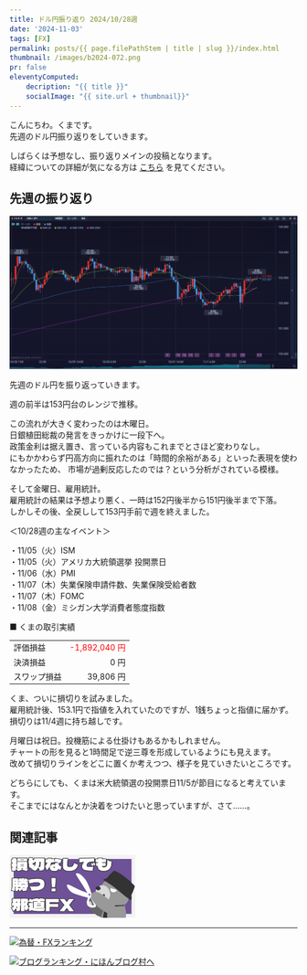 ```yaml
---
title: ドル円振り返り 2024/10/28週
date: '2024-11-03'
tags: [FX]
permalink: posts/{{ page.filePathStem | title | slug }}/index.html
thumbnail: /images/b2024-072.png
pr: false
eleventyComputed:
    decription: "{{ title }}"
    socialImage: "{{ site.url + thumbnail}}"
---
```


こんにちわ。くまです。<br/>
先週のドル円振り返りをしていきます。

しばらくは予想なし、振り返りメインの投稿となります。<br/>
経緯についての詳細が気になる方は <a href="/posts/posts2024-056/">こちら</a> を見てください。

## 先週の振り返り

![](/images/b2024-072-01.png)

先週のドル円を振り返っていきます。

週の前半は153円台のレンジで推移。<br/>

この流れが大きく変わったのは木曜日。<br/>
日銀植田総裁の発言をきっかけに一段下へ。<br/>
政策金利は据え置き、言っている内容もこれまでとさほど変わりなし。<br/>
にもかかわらず円高方向に振れたのは「時間的余裕がある」といった表現を使わなかったため、
市場が過剰反応したのでは？という分析がされている模様。<br/>

そして金曜日、雇用統計。<br/>
雇用統計の結果は予想より悪く、一時は152円後半から151円後半まで下落。<br/>
しかしその後、全戻しして153円手前で週を終えました。


＜10/28週の主なイベント＞

・11/05（火）ISM<br/>
・11/05（火）アメリカ大統領選挙 投開票日<br/>
・11/06（水）PMI<br/>
・11/07（木）失業保険申請件数、失業保険受給者数<br/>
・11/07（木）FOMC<br/>
・11/08（金）ミシガン大学消費者態度指数<br/>

■ くまの取引実績

<table style="min-width:18rem">
<tr>
    <td>評価損益</td>
    <td style="text-align:right; color:red;">-1,892,040 円</td>
</tr>
<tr><td>決済損益</td><td style="text-align:right">0 円</tr></tr>
<tr><td>スワップ損益</td><td style="text-align:right"> 39,806 円 </td></tr>
</table>

くま、ついに損切りを試みました。<br/>
雇用統計後、153.1円で指値を入れていたのですが、1銭ちょっと指値に届かず。<br/>
損切りは11/4週に持ち越しです。

月曜日は祝日。投機筋による仕掛けもあるかもしれません。<br/>
チャートの形を見ると1時間足で逆三尊を形成しているようにも見えます。<br/>
改めて損切りラインをどこに置くか考えつつ、様子を見ていきたいところです。

どちらにしても、くまは米大統領選の投開票日11/5が節目になると考えています。<br/>
そこまでにはなんとか決着をつけたいと思っていますが、さて……。

## 関連記事

<a class="internal-link" href="/posts/posts2024-036/">
    <img src="/images/b2024-036.png">
</a>

<br/>
<hr/>


<a href="https://blog.with2.net/link/?id=2111205&cid=1532" title="為替・FXランキング"><img alt="為替・FXランキング" width="110" height="31" src="https://blog.with2.net/img/banner/c/banner_1/br_c_1532_1.gif"></a>

<a href="https://blogmura.com/ranking/in?p_cid=11188911" target="_blank"><img src="https://b.blogmura.com/88_31.gif" width="88" height="31" border="0" alt="ブログランキング・にほんブログ村へ" /></a>


<style>
.internal-link {
    img { width: 220px; }
}
</style>